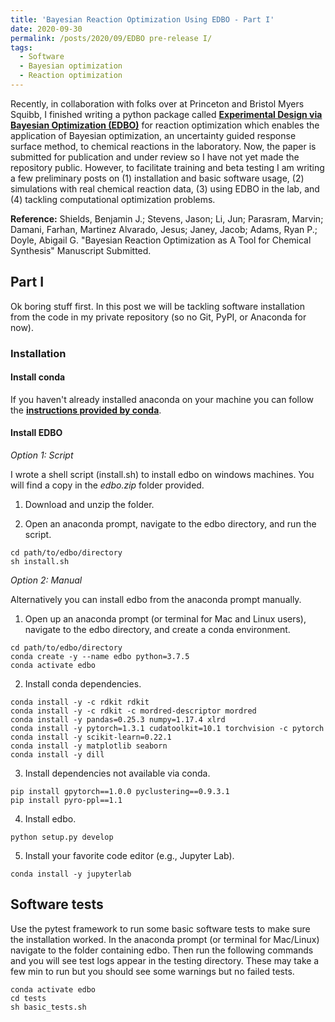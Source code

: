 ```yaml
---
title: 'Bayesian Reaction Optimization Using EDBO - Part I'
date: 2020-09-30
permalink: /posts/2020/09/EDBO pre-release I/
tags:
  - Software
  - Bayesian optimization 
  - Reaction optimization
---
```


Recently, in collaboration with folks over at Princeton and Bristol Myers Squibb, I finished writing a python package called [**Experimental Design via Bayesian Optimization (EDBO)**](https://b-shields.github.io/edbo/index.html) for reaction optimization which enables the application of Bayesian optimization, an uncertainty guided response surface method, to chemical reactions in the laboratory. Now, the paper is submitted for publication and under review so I have not yet made the repository public. However, to facilitate training and beta testing I am writing a few preliminary posts on (1) installation and basic software usage, (2) simulations with real chemical reaction data, (3) using EDBO in the lab, and (4) tackling computational optimization problems.

**Reference:** Shields, Benjamin J.; Stevens, Jason; Li, Jun; Parasram, Marvin; Damani, Farhan, Martinez Alvarado, Jesus; Janey, Jacob; Adams, Ryan P.; Doyle, Abigail G. "Bayesian Reaction Optimization as A Tool for Chemical Synthesis" Manuscript Submitted.

## Part I

Ok boring stuff first. In this post we will be tackling software installation from the code in my private repository (so no Git, PyPI, or Anaconda for now).

### Installation

#### Install conda 

If you haven't already installed anaconda on your machine you can follow the [**instructions provided by conda**](https://docs.conda.io/projects/conda/en/latest/user-guide/install/).

#### Install EDBO

*Option 1: Script*

I wrote a shell script (install.sh) to install edbo on windows machines. You will find a copy in the *edbo.zip* folder provided.

1. Download and unzip the folder.

2. Open an anaconda prompt, navigate to the edbo directory, and run the script.

```
cd path/to/edbo/directory
sh install.sh
```

*Option 2: Manual*

Alternatively you can install edbo from the anaconda prompt manually. 

1. Open up an anaconda prompt (or terminal for Mac and Linux users), navigate to the edbo directory, and create a conda environment.

```
cd path/to/edbo/directory
conda create -y --name edbo python=3.7.5
conda activate edbo
```

2. Install conda dependencies.

```
conda install -y -c rdkit rdkit
conda install -y -c rdkit -c mordred-descriptor mordred
conda install -y pandas=0.25.3 numpy=1.17.4 xlrd
conda install -y pytorch=1.3.1 cudatoolkit=10.1 torchvision -c pytorch
conda install -y scikit-learn=0.22.1
conda install -y matplotlib seaborn
conda install -y dill
```

3. Install dependencies not available via conda.

```
pip install gpytorch==1.0.0 pyclustering==0.9.3.1
pip install pyro-ppl==1.1
```

4. Install edbo.

```
python setup.py develop
```

5. Install your favorite code editor (e.g., Jupyter Lab).

```
conda install -y jupyterlab
```

## Software tests

Use the pytest framework to run some basic software tests to make sure the installation worked. In the anaconda prompt (or terminal for Mac/Linux) navigate to the folder containing edbo. Then run the following commands and you will see test logs appear in the testing directory. These may take a few min to run but you should see some warnings but no failed tests.

```
conda activate edbo
cd tests
sh basic_tests.sh
```
